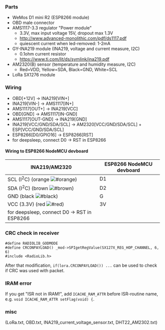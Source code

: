 
### Parts
- WeMos D1 mini R2 (ESP8266 module)
- OBD male connector
- AMS1117-3.3 regulator "Power module" 
  - 3.3V, max input voltage 15V, dropout max 1.3V
  - http://www.advanced-monolithic.com/pdf/ds1117.pdf
  - quiescent current when led-removed: 1-2mA
- GY-INA219 module (INA219, voltage and current measure, I2C)
  - 0.1ohm current resistor
  - https://www.ti.com/lit/ds/symlink/ina219.pdf
- AM2320(B) sensor (temperature and humidity measure, I2C) 
  - Red=VDD, Yellow=SDA, Black=GND, White=SCL
- LoRa SX1276 module

### Wiring
- OBD[+12V] -> INA219[VIN+]
- INA219[VIN-] -> AMS1117[IN+]
- AMS1117[OUT+] -> INA219[VCC]
- OBD[GND] -> AMS1117[IN-GND]
- AMS1117[OUT-GND] -> INA219[GND]
- INA219[VCC/GND/SDA/SCL] -> AM2320[VCC/GND/SDA/SCL] + ESP[VCC/GND/SDA/SCL]
- ESP8266[D0/GPIO16] -> ESP8266[RST]
- for deepsleep, connect D0 -> RST in ESP8266

#### Wiring to ESP8266 NodeMCU devboard
INA219/AM2320 | ESP8266 NodeMCU devboard
--- | --- 
SCL (I<sup>2</sup>C) (orange ![#orange](https://via.placeholder.com/10/ff8000/000000?text=+)) | D1
SDA (I<sup>2</sup>C) (brown ![#brown](https://via.placeholder.com/10/c68c53/000000?text=+)) | D2
GND (black ![#black](https://via.placeholder.com/10/000000/000000?text=+)) | G
VCC (3.3V) (red ![#red](https://via.placeholder.com/10/ff0000/000000?text=+)) | 3V
| for deepsleep, connect D0 -> RST in ESP8266
 
### CRC check in receiver
```
#define RADIOLIB_GODMODE
#define CRCONPAYLOAD() _mod->SPIgetRegValue(SX127X_REG_HOP_CHANNEL, 6, 6)
#include <RadioLib.h>
```
After that modification, `if(lora.CRCONPAYLOAD()) ...` can be used to check if CRC was used with packet.

### IRAM error
If you get "ISR not in IRAM!", add `ICACHE_RAM_ATTR` before ISR-routine name, e.g. `void ICACHE_RAM_ATTR setFlag(void) {`.

### misc
(LoRa.txt, OBD.txt, INA219_current_voltage_sensor.txt, DHT22_AM2302.txt)

